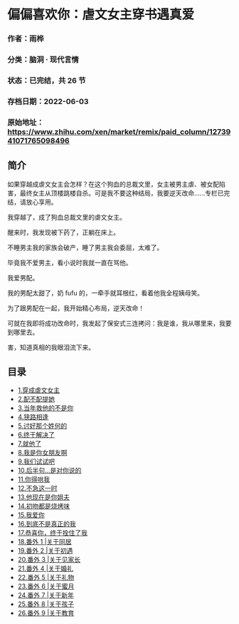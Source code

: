 # 偏偏喜欢你：虐文女主穿书遇真爱

### 作者：雨桦

### 分类：脑洞 · 现代言情

### 状态：已完结，共 26 节

### 存档日期：2022-06-03

### 原始地址：https://www.zhihu.com/xen/market/remix/paid_column/1273941071765098496


## 简介
如果穿越成虐文女主会怎样？在这个狗血的总裁文里，女主被男主虐、被女配陷害，最终女主从顶楼跳楼自杀。可是我不要这种结局，我要逆天改命......专栏已完结，请放心享用。


我穿越了，成了狗血总裁文里的虐文女主。


醒来时，我发现被下药了，正躺在床上。


不睡男主我的家族会破产，睡了男主我会委屈，太难了。


毕竟我不爱男主，看小说时我就一直在骂他。


我爱男配。


我的男配太甜了，奶 fufu 的，一牵手就耳根红，看着他我全程姨母笑。


为了跟男配在一起，我开始精心布局，逆天改命！


可就在我即将成功改命时，我发起了保安式三连拷问：我是谁，我从哪里来，我要到哪里去。


害，知道真相的我眼泪流下来。




## 目录
- [1.穿成虐文女主](1.穿成虐文女主.md)<!-- 2020-08-04 04:52 -->
- [2.配不配提她](2.配不配提她.md)<!-- 2020-08-04 04:21 -->
- [3.当年救他的不是你](3.当年救他的不是你.md)<!-- 2020-08-04 04:30 -->
- [4.狭路相逢](4.狭路相逢.md)<!-- 2020-08-04 04:52 -->
- [5.讨好那个姓何的](5.讨好那个姓何的.md)<!-- 2020-08-04 04:33 -->
- [6.终于解决了](6.终于解决了.md)<!-- 2020-08-04 04:34 -->
- [7.就他了](7.就他了.md)<!-- 2020-08-04 04:34 -->
- [8.我是你女朋友啊](8.我是你女朋友啊.md)<!-- 2020-08-04 04:35 -->
- [9.我们试试吧](9.我们试试吧.md)<!-- 2020-08-04 04:35 -->
- [10.后半句…是对你说的](10.后半句…是对你说的.md)<!-- 2020-08-04 04:36 -->
- [11.你得哄我](11.你得哄我.md)<!-- 2020-08-04 04:36 -->
- [12.不急这一时](12.不急这一时.md)<!-- 2020-08-04 04:37 -->
- [13.他现在是你姐夫](13.他现在是你姐夫.md)<!-- 2020-08-04 11:14 -->
- [14.初吻都是烧烤味](14.初吻都是烧烤味.md)<!-- 2020-08-04 04:38 -->
- [15.我爱你](15.我爱你.md)<!-- 2020-08-04 04:38 -->
- [16.到底不是真正的我](16.到底不是真正的我.md)<!-- 2020-08-04 04:39 -->
- [17.恭喜你，终于拴住了我](17.恭喜你，终于拴住了我.md)<!-- 2020-08-04 04:39 -->
- [18.番外 1 |关于同居](18.番外%201%20|关于同居.md)<!-- 2020-08-04 04:41 -->
- [19.番外 2 |关于初遇](19.番外%202%20|关于初遇.md)<!-- 2020-08-04 04:43 -->
- [20.番外 3 |关于见家长](20.番外%203%20|关于见家长.md)<!-- 2020-08-04 04:44 -->
- [21.番外 4 |关于婚礼](21.番外%204%20|关于婚礼.md)<!-- 2020-08-04 04:44 -->
- [22.番外 5 |关于礼物](22.番外%205%20|关于礼物.md)<!-- 2020-08-04 04:45 -->
- [23.番外 6 |关于蜜月](23.番外%206%20|关于蜜月.md)<!-- 2020-08-04 04:46 -->
- [24.番外 7 |关于新年](24.番外%207%20|关于新年.md)<!-- 2020-08-04 04:52 -->
- [25.番外 8 |关于孩子](25.番外%208%20|关于孩子.md)<!-- 2020-08-04 04:47 -->
- [26.番外 9 |关于教育](26.番外%209%20|关于教育.md)<!-- 2020-08-04 04:51 -->